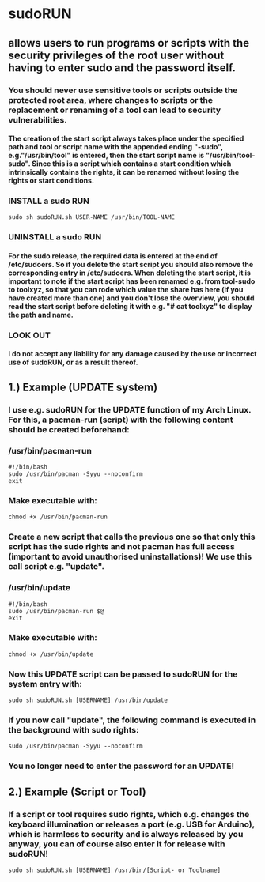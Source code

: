 # sudoRUN
## allows users to run programs or scripts with the security privileges of the root user without having to enter sudo and the password itself.
### You should never use sensitive tools or scripts outside the protected root area, where changes to scripts or the replacement or renaming of a tool can lead to security vulnerabilities.

#### The creation of the start script always takes place under the specified path and tool or script name with the appended ending "-sudo", e.g."/usr/bin/tool" is entered, then the start script name is "/usr/bin/tool-sudo". Since this is a script which contains a start condition which intrinsically contains the rights, it can be renamed without losing the rights or start conditions.

### INSTALL a sudo RUN
    sudo sh sudoRUN.sh USER-NAME /usr/bin/TOOL-NAME 

### UNINSTALL a sudo RUN
#### For the sudo release, the required data is entered at the end of /etc/sudoers. So if you delete the start script you should also remove the corresponding entry in /etc/sudoers. When deleting the start script, it is important to note if the start script has been renamed e.g. from tool-sudo to toolxyz, so that you can rode which value the share has here (if you have created more than one) and you don't lose the overview, you should read the start script before deleting it with e.g. "# cat toolxyz" to display the path and name.

### LOOK OUT 
#### I do not accept any liability for any damage caused by the use or incorrect use of sudoRUN, or as a result thereof.


## 1.) Example (UPDATE system)
### I use e.g. sudoRUN for the UPDATE function of my Arch Linux. For this, a pacman-run (script) with the following content should be created beforehand:
### /usr/bin/pacman-run
    #!/bin/bash
    sudo /usr/bin/pacman -Syyu --noconfirm
    exit
### Make executable with:
    chmod +x /usr/bin/pacman-run

### Create a new script that calls the previous one so that only this script has the sudo rights and not pacman has full access (important to avoid unauthorised uninstallations)! We use this call script e.g. "update".
### /usr/bin/update
    #!/bin/bash
    sudo /usr/bin/pacman-run $@
    exit
    
### Make executable with:
    chmod +x /usr/bin/update

### Now this UPDATE script can be passed to sudoRUN for the system entry with:
    sudo sh sudoRUN.sh [USERNAME] /usr/bin/update
    
### If you now call "update", the following command is executed in the background with sudo rights:
    sudo /usr/bin/pacman -Syyu --noconfirm
### You no longer need to enter the password for an UPDATE!

## 2.) Example (Script or Tool)
### If a script or tool requires sudo rights, which e.g. changes the keyboard illumination or releases a port (e.g. USB for Arduino), which is harmless to security and is always released by you anyway, you can of course also enter it for release with sudoRUN!
    sudo sh sudoRUN.sh [USERNAME] /usr/bin/[Script- or Toolname]
